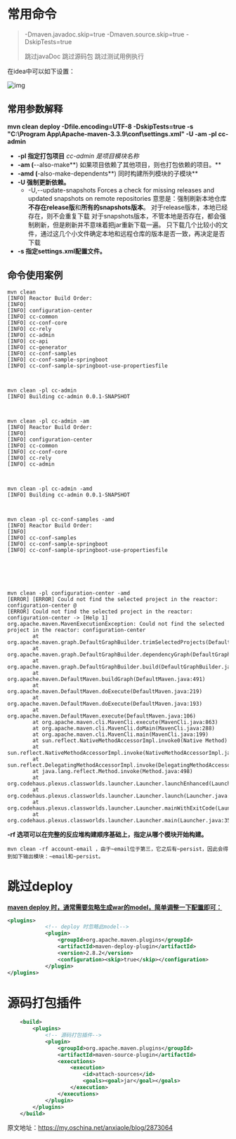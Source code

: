 # 常用命令

> -Dmaven.javadoc.skip=true -Dmaven.source.skip=true -DskipTests=true
>
> 跳过javaDoc             跳过源码包             跳过测试用例执行

在idea中可以如下设置：

![img](https://oscimg.oschina.net/oscnet/up-d178ff7e941227693feac9a6607c38d9a8d.png)

 

## 常用参数解释

**mvn clean deploy -Dfile.encoding=UTF-8 -DskipTests=true -s "C:\Program App\Apache-maven-3.3.9\conf\settings.xml" -U -am -pl cc-admin**

- **-pl 指定打包项目** *cc-admin 是项目模块名称*
- **-am (**--also-make**) 如果项目依赖了其他项目，则也打包依赖的项目。**
- **-amd (**-also-make-dependents**) 同时构建所列模块的子模块**
- **-U 强制更新依赖。**
  - -U,--update-snapshots  Forces a check for missing releases and updated snapshots on remote repositories
    意思是：强制刷新本地仓库**不存在release版**和**所有的snapshots版本**。
    对于release版本，本地已经存在，则不会重复下载
    对于snapshots版本，不管本地是否存在，都会强制刷新，但是刷新并不意味着把jar重新下载一遍。
    只下载几个比较小的文件，通过这几个小文件确定本地和远程仓库的版本是否一致，再决定是否下载
- **-s 指定settings.xml配置文件。**



## 命令使用案例

```
mvn clean
[INFO] Reactor Build Order:
[INFO]
[INFO] configuration-center
[INFO] cc-common
[INFO] cc-conf-core
[INFO] cc-rely
[INFO] cc-admin
[INFO] cc-api
[INFO] cc-generator
[INFO] cc-conf-samples
[INFO] cc-conf-sample-springboot
[INFO] cc-conf-sample-springboot-use-propertiesfile



mvn clean -pl cc-admin
[INFO] Building cc-admin 0.0.1-SNAPSHOT



mvn clean -pl cc-admin -am
[INFO] Reactor Build Order:
[INFO]
[INFO] configuration-center
[INFO] cc-common
[INFO] cc-conf-core
[INFO] cc-rely
[INFO] cc-admin



mvn clean -pl cc-admin -amd
[INFO] Building cc-admin 0.0.1-SNAPSHOT



mvn clean -pl cc-conf-samples -amd
[INFO] Reactor Build Order:
[INFO]
[INFO] cc-conf-samples
[INFO] cc-conf-sample-springboot
[INFO] cc-conf-sample-springboot-use-propertiesfile






mvn clean -pl configuration-center -amd
[ERROR] [ERROR] Could not find the selected project in the reactor: configuration-center @
[ERROR] Could not find the selected project in the reactor: configuration-center -> [Help 1]
org.apache.maven.MavenExecutionException: Could not find the selected project in the reactor: configuration-center
        at org.apache.maven.graph.DefaultGraphBuilder.trimSelectedProjects(DefaultGraphBuilder.java:182)
        at org.apache.maven.graph.DefaultGraphBuilder.dependencyGraph(DefaultGraphBuilder.java:115)
        at org.apache.maven.graph.DefaultGraphBuilder.build(DefaultGraphBuilder.java:92)
        at org.apache.maven.DefaultMaven.buildGraph(DefaultMaven.java:491)
        at org.apache.maven.DefaultMaven.doExecute(DefaultMaven.java:219)
        at org.apache.maven.DefaultMaven.doExecute(DefaultMaven.java:193)
        at org.apache.maven.DefaultMaven.execute(DefaultMaven.java:106)
        at org.apache.maven.cli.MavenCli.execute(MavenCli.java:863)
        at org.apache.maven.cli.MavenCli.doMain(MavenCli.java:288)
        at org.apache.maven.cli.MavenCli.main(MavenCli.java:199)
        at sun.reflect.NativeMethodAccessorImpl.invoke0(Native Method)
        at sun.reflect.NativeMethodAccessorImpl.invoke(NativeMethodAccessorImpl.java:62)
        at sun.reflect.DelegatingMethodAccessorImpl.invoke(DelegatingMethodAccessorImpl.java:43)
        at java.lang.reflect.Method.invoke(Method.java:498)
        at org.codehaus.plexus.classworlds.launcher.Launcher.launchEnhanced(Launcher.java:289)
        at org.codehaus.plexus.classworlds.launcher.Launcher.launch(Launcher.java:229)
        at org.codehaus.plexus.classworlds.launcher.Launcher.mainWithExitCode(Launcher.java:415)
        at org.codehaus.plexus.classworlds.launcher.Launcher.main(Launcher.java:356)
```

**-rf 选项可以在完整的反应堆构建顺序基础上，指定从哪个模块开始构建。**

```
mvn clean -rf account-email ，由于~email位于第三，它之后有~persist，因此会得到如下输出模块：~email和~persist。
```

 

# 跳过deploy

**[maven deploy 时，通常需要忽略生成war的model，简单调整一下配置即可：](https://www.oschina.net/action/GoToLink?url=http%3A%2F%2Fwww.cnblogs.com%2Fjessezeng%2Fp%2F7134488.html)**

```xml
<plugins>
            <!-- deploy 时忽略此model-->
            <plugin>
                <groupId>org.apache.maven.plugins</groupId>
                <artifactId>maven-deploy-plugin</artifactId>
                <version>2.8.2</version>
                <configuration><skip>true</skip></configuration>
            </plugin>
</plugins>
```

# 源码打包插件

```xml
    <build>
        <plugins>
            <!-- 源码打包插件-->
            <plugin>
                <groupId>org.apache.maven.plugins</groupId>
                <artifactId>maven-source-plugin</artifactId>
                <executions>
                    <execution>
                        <id>attach-sources</id>
                        <goals><goal>jar</goal></goals>
                    </execution>
                </executions>
            </plugin>
        </plugins>
    </build>
```

 







原文地址：https://my.oschina.net/anxiaole/blog/2873064